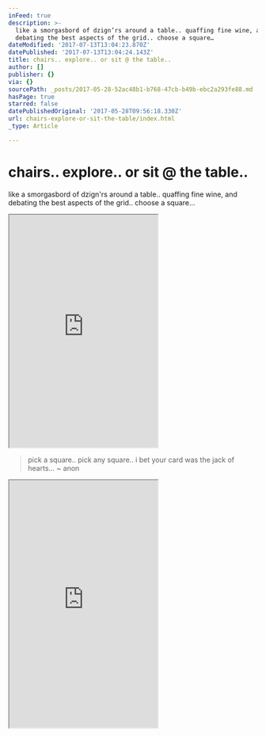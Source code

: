 ```yaml
---
inFeed: true
description: >-
  like a smorgasbord of dzign’rs around a table.. quaffing fine wine, and
  debating the best aspects of the grid.. choose a square…
dateModified: '2017-07-13T13:04:23.870Z'
datePublished: '2017-07-13T13:04:24.143Z'
title: chairs.. explore.. or sit @ the table..
author: []
publisher: {}
via: {}
sourcePath: _posts/2017-05-28-52ac48b1-b768-47cb-b49b-ebc2a293fe88.md
hasPage: true
starred: false
datePublishedOriginal: '2017-05-28T09:56:18.330Z'
url: chairs-explore-or-sit-the-table/index.html
_type: Article

---
```

# chairs.. explore.. or sit @ the table..

like a smorgasbord of dzign'rs around a table.. quaffing fine wine, and debating the best aspects of the grid.. choose a square...

<iframe src="https://the-grid.github.io/ed-userhtml/?g=eJytVeFumzAQ_s9TeJkmNmlA2jSVRkj-7BH2ANMBB1xjMLIvIdm0d58NNKNTp3YN_oHs8935-747m8TwWeLOCzPVMFCDWvz0hB2tMsSkmlholMB0xE1vz8m0Es6xYEjlaOso5yoW91-W7Wnj_fK8sAQpUZ9fyDXG3a76OGcppAKOJRY85KEaSuyzqBYyYnvujfO8oEilyvbO8neuCqmseGJgDc0jjHBtBILpYaSQ7QvIMDiSoZRkf0hFeY7NgKG2czmA-FeOC7ilW_2hC6lR8sC9D6s2FuvlBzd3BC-LPmmhdB0PU6sQfgzs5mfhvp-cT1Cb4CW_qfBxpY62lM_ptwxXm-dcJzSnWjtPxhP3G06rUqtDkweZkkrH4n1uR7Z2GEdLV9FAuLAdFRj6gTbP3VCDFvKcmtIa7tuTWN06q0segKTS6nUpfBINfZlk2DDqnZfkdBSZBGO2i0urLnbek42RkTW7XkpAVBqLrV8xt3EUdV0Xckds89luryOusNSU-7aTdYm89b-nEpq976ITqkthdLZdTILTlCDtQ43KCGQd3YRtUy4ej-_F7g-fghp0HTE93XLUFzuLQ3CHyEaoQohaSXlOIus20phOwSoxrP-PtwUM0qgCeurXUL6dg_LDwbAA8aAOusGz4EofxDf1FaQ4-5ZLGL7I_-1lp0yi0nBzjQirOUQYgQjTIuzNu7lL_oQz5JhdQ_huFsIOhdBQ2x_HK_i-na671gxybx_Lw1XNvp7rfqfKGH-85XMRNyNsagxDaWW9lDq8qtb3s9XaN-JI2LlnzYnQKS3zV7T5IEI0Pv2_AY39t5g" height="470" style=""></iframe>

> pick a square.. pick any square.. i bet your card was the jack of hearts... ~ anon

<iframe src="https://the-grid.github.io/ed-userhtml/?g=eJxNkU9PwzAMxe_7FFGRWCutCSBxYF13mIQQl524IYSyxG2ztUkVe_9AfHc81mnc4vjlPfuXWQekRR9DD5GOZVKtptp2zmMiTPAEnsqkIepxqtR-v5eVNrAKYSNN6JTTFkyi5qOZdTvh7Ol5HkOgZD5TfMUNNNH1NE-rrTfkgk_tROCEtZn4Hgmx01Gsua7WKEphZQ303ELHsbg4vul6qTtIMXu_-yhY7SqR_tcsjq82ZatMRKBt9CfNYGQiaIJBxw4FN6Sz3HP2LJMYDZeJUryoB0PX3TyQAv_5slBoN3KNN4dq1bXl_e0OIvIS5e5BPiUnG55b9jpyxjJYkMyNMS6gChHSYa-sGP2kNpjtaZKJGJ-JjPl0ycvXyDnjLCtmauB1JmpajfgHlWn_QUmE1aTzJkJ1_RdqoI7OSu2U_XK1V6bRLmIOh77lQfIQc3SUsywnvWphMPHbrg9IHPB4-a9f1s-xHA" height="500" style=""></iframe>
